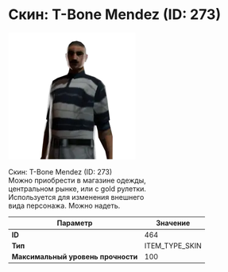 # Скин: T-Bone Mendez (ID: 273)

![Item Image](../img/464.webp?raw=true)

Скин: T-Bone Mendez (ID: 273)<br>Можно приобрести в магазине одежды,<br>центральном рынке, или с gold рулетки.<br>Используется для изменения внешнего<br>вида персонажа. Можно надеть.


| Параметр | Значение |
|----------|----------|
| **ID** | 464 |
| **Тип** | ITEM_TYPE_SKIN |
| **Максимальный уровень прочности** | 100 |


